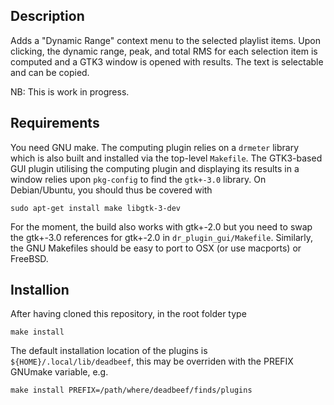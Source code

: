 ## Description
Adds a "Dynamic Range" context menu to the selected playlist items.  Upon
clicking, the dynamic range, peak, and total RMS for each selection item is
computed and a GTK3 window is opened with results. The text is selectable and
can be copied.

NB: This is work in progress.

## Requirements
You need GNU make. The computing plugin relies on a `drmeter` library which is
also built and installed via the top-level `Makefile`. The GTK3-based GUI
plugin utilising the computing plugin and displaying its results in a window
relies upon `pkg-config` to find the `gtk+-3.0` library. On Debian/Ubuntu, you
should thus be covered with
```
sudo apt-get install make libgtk-3-dev
```
For the moment, the build also works with gtk+-2.0 but you need to swap the
gtk+-3.0 references for gtk+-2.0 in `dr_plugin_gui/Makefile`. Similarly, the
GNU Makefiles should be easy to port to OSX (or use macports) or FreeBSD.

## Installion
After having cloned this repository, in the root folder type
```
make install
```
The default installation location of the plugins is
`${HOME}/.local/lib/deadbeef`, this may be overriden with the PREFIX GNUmake
variable, e.g.
```
make install PREFIX=/path/where/deadbeef/finds/plugins
```
